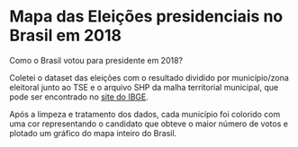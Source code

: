 # Mapa das Eleições presidenciais no Brasil em 2018

Como o Brasil votou para presidente em 2018?

Coletei o dataset das eleições com o resultado dividido por município/zona eleitoral junto ao TSE e o arquivo SHP da malha territorial municipal, que pode ser encontrado no [site do IBGE](https://geoftp.ibge.gov.br/organizacao_do_territorio/malhas_territoriais/malhas_municipais/municipio_2020/Brasil/BR/BR_Municipios_2020.zip).

Após a limpeza e tratamento dos dados, cada município foi colorido com uma cor representando o candidato que obteve o maior número de votos e plotado um gráfico do mapa inteiro do Brasil.
